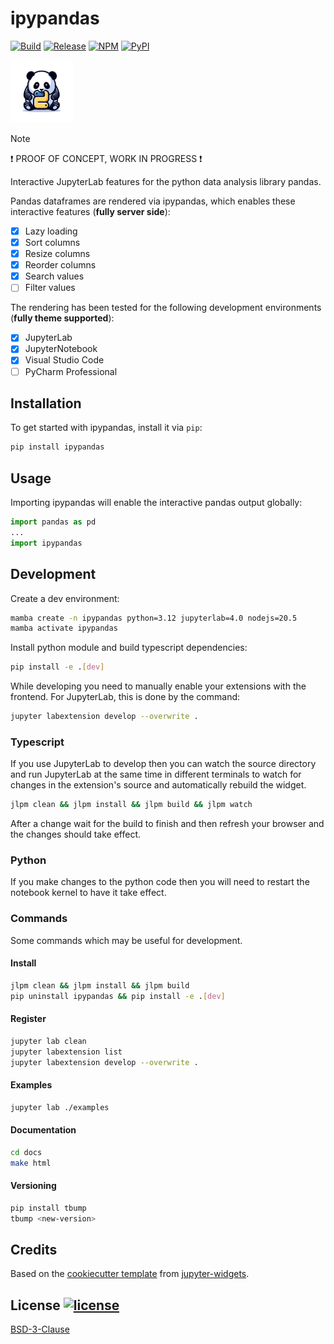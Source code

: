 # ipypandas

[![Build](https://github.com/tensorware/ipypandas/actions/workflows/build.yml/badge.svg)](https://github.com/tensorware/ipypandas/actions/workflows/build.yml)
[![Release](https://github.com/tensorware/ipypandas/actions/workflows/release.yml/badge.svg)](https://github.com/tensorware/ipypandas/actions/workflows/release.yml)
[![NPM](https://img.shields.io/npm/v/ipypandas?label=NPM%20Package)](https://www.npmjs.com/package/ipypandas)
[![PyPI](https://img.shields.io/pypi/v/ipypandas?label=PyPI%20Package)](https://pypi.org/project/ipypandas)

<a href="https://github.com/tensorware/ipypandas">
    <img src="https://raw.githubusercontent.com/tensorware/ipypandas/main/docs/source/static/images/logo.png" width="100"/>
</a>

> [!NOTE]
> ❗ PROOF OF CONCEPT, WORK IN PROGRESS ❗

Interactive JupyterLab features for the python data analysis library pandas.

Pandas dataframes are rendered via ipypandas, which enables these interactive features (**fully server side**):

-   [x] Lazy loading
-   [x] Sort columns
-   [x] Resize columns
-   [x] Reorder columns
-   [x] Search values
-   [ ] Filter values

The rendering has been tested for the following development environments (**fully theme supported**):

-   [x] JupyterLab
-   [x] JupyterNotebook
-   [x] Visual Studio Code
-   [ ] PyCharm Professional

## Installation

To get started with ipypandas, install it via `pip`:

```bash
pip install ipypandas
```

## Usage

Importing ipypandas will enable the interactive pandas output globally:

```python
import pandas as pd
...
import ipypandas
```

## Development

Create a dev environment:

```bash
mamba create -n ipypandas python=3.12 jupyterlab=4.0 nodejs=20.5
mamba activate ipypandas
```

Install python module and build typescript dependencies:

```bash
pip install -e .[dev]
```

While developing you need to manually enable your extensions with the frontend. For JupyterLab, this is done by the command:

```bash
jupyter labextension develop --overwrite .
```

### Typescript

If you use JupyterLab to develop then you can watch the source directory and run JupyterLab at the same time in different
terminals to watch for changes in the extension's source and automatically rebuild the widget.

```bash
jlpm clean && jlpm install && jlpm build && jlpm watch
```

After a change wait for the build to finish and then refresh your browser and the changes should take effect.

### Python

If you make changes to the python code then you will need to restart the notebook kernel to have it take effect.

### Commands

Some commands which may be useful for development.

#### Install

```bash
jlpm clean && jlpm install && jlpm build
pip uninstall ipypandas && pip install -e .[dev]
```

#### Register

```bash
jupyter lab clean
jupyter labextension list
jupyter labextension develop --overwrite .
```

#### Examples

```bash
jupyter lab ./examples
```

#### Documentation

```bash
cd docs
make html
```

#### Versioning

```bash
pip install tbump
tbump <new-version>
```

## Credits

Based on the [cookiecutter template](https://github.com/jupyter-widgets/widget-ts-cookiecutter) from [jupyter-widgets](https://github.com/jupyter-widgets).

## License [![license](https://img.shields.io/github/license/tensorware/ipypandas)](#license-)

[BSD-3-Clause](https://github.com/tensorware/ipypandas/blob/main/LICENSE)

